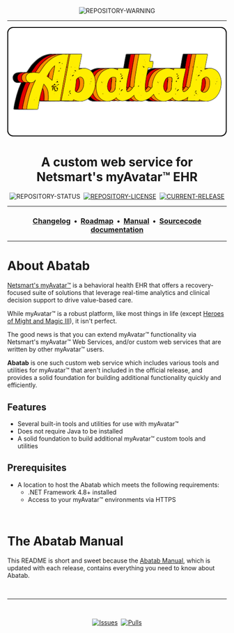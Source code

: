 <!-- A generic README template for a GitHub repository [b220906]
-->

<!-- README HEADER
     - Everything that should be centered and at the top of the README should be inside these <div> tags.
-->
<div align="center">

  <!-- BRANCH WARNINGS
       Syntax: ![BRANCH-WARNING][%branch-warning%]

               Replace %branch-warning% with one of the following:
               - [BRANCH-ALPHA]
               - [BRANCH-BETA]

       This component:
       - Is optional.
       - Lets the reader know this is a non-stable branch.
       - Should not be used in production.
  -->
  ![REPOSITORY-WARNING][BRANCH-BETA]
  
  ***

  <!-- REPOSITORY LOGO
      - The repository logo should be located at "./.github/Logos/RepositoryLogo.png".
  -->
  [![REPOSITORY-LOGO][REPOSITORY-LOGO]][CURRENT-BRANCH-URL]

  <!-- SHORT DESCRIPTION OF REPOSITORY
      - A short, one-line description of the project.
      - By default this uses H1, but you can use H2 if you need more space.
  -->
  # A custom web service for Netsmart's myAvatar™ EHR

  <!-- REPOSITORY BADGE
       Syntax: ![REPOSITORY-STATUS][%repository-status%]

               Replace %repository-status% with one of the following:
               - [STATUS-ACTIVE]
               - [STATUS-DEPRECIATED]
               - [STATUS-ARCHIVED]
  -->
  ![REPOSITORY-STATUS][STATUS-ACTIVE]&nbsp;&nbsp;[![REPOSITORY-LICENSE][REPOSITORY-LICENSE]][REPOSITORY-LICENSE-URL]&nbsp;&nbsp;[![CURRENT-RELEASE][CURRENT-RELEASE]][CURRENT-RELEASE-URL]

  <!-- REPOSITORY PRIMARY MENU
       - Links to:
          - Repository changelog
          - Repository roadmap
          - Repository manual
          - Repository sourcecode documentation
  -->
  ***
  ### [Changelog][CHANGELOG]&nbsp;&nbsp;&bull;&nbsp;&nbsp;[Roadmap][ROADMAP]&nbsp;&nbsp;&bull;&nbsp;&nbsp;[Manual][MANUAL]&nbsp;&nbsp;&bull;&nbsp;&nbsp;[Sourcecode documentation][SOURCECODE-DOCUMENTATION]

  ***

</div>

<!--  ABOUT
-->
# About Abatab

[Netsmart's myAvatar™][MYAVATAR] is a behavioral health EHR that offers a recovery-focused suite of solutions that leverage real-time analytics and clinical decision support to drive value-based care.

While myAvatar™ is a robust platform, like most things in life (except [Heroes of Might and Magic III][HOMM3]), it isn't perfect.

The good news is that you can extend myAvatar™ functionality via Netsmart's myAvatar™ Web Services, and/or custom web services that are written by other myAvatar™ users.

**Abatab** is one such custom web service which includes various tools and utilities for myAvatar™ that aren't included in the official release, and provides a solid foundation for building additional functionality quickly and efficiently.

<!-- FEATURES
-->
## Features

* Several built-in tools and utilities for use with myAvatar™
* Does not require Java to be installed
* A solid foundation to build additional myAvatar™ custom tools and utilities

<!--  PREREQUISITES
-->
## Prerequisites

* A location to host the Abatab which meets the following requirements:
  * .NET Framework 4.8+ installed
  * Access to your myAvatar™ environments via HTTPS

<br>

# The Abatab Manual

This README is short and sweet because the [Abatab Manual][MANUAL], which is updated with each release, contains everything you need to know about Abatab.

<!-- REFERENCE LINKS -->

<!-- REPOSITORY -->
[REPOSITORY-URL]: https://github.com/spectrum-health-systems/Abatab
[CURRENT-BRANCH-URL]: README.md

<!-- BRANCH WARNINGS -->
[BRANCH-ALPHA]: https://img.shields.io/badge/WARNING-THIS%20IS%20ALPHA%20SOFTWARE-FF160C?style=for-the-badge
[BRANCH-BETA]: https://img.shields.io/badge/WARNING-THIS%20IS%20BETA%20SOFTWARE-FF160C?style=for-the-badge

<!-- REPOSITORY LOGO -->
[REPOSITORY-LOGO]: ./.github/Logos/RepositoryLogo.png

<!-- REPOSITORY STATUS -->
[STATUS-ACTIVE]: https://img.shields.io/badge/status-active-brightgreen?style=flat-square
[STATUS-DEPRECIATED]: https://img.shields.io/badge/status-depreciated-red?style=flat-square
[STATUS-ARCHIVED]: https://img.shields.io/badge/status-archived-yellow?style=flat-square

<!-- REPOSITORY LICENSE -->
[REPOSITORY-LICENSE]: https://img.shields.io/github/license/spectrum-health-systems/Abatab?style=flat-square
[REPOSITORY-LICENSE-URL]: https://www.apache.org/licenses/LICENSE-2.0

<!-- CURRENT RELEASE -->
[CURRENT-RELEASE]: https://img.shields.io/github/v/release/spectrum-health-systems/Abatab?style=flat-square
[CURRENT-RELEASE-URL]: https://github.com/spectrum-health-systems/Abatab/releases






<!-- README
     - Available to the repository README.
-->
[README-SCREENSHOT]: ./.github/Screenshots/ReadmeScreenshot.png





<!-- REFERENCE LINKS: REPOSITORY DOCUMENTATION
     These reference links should be standard across all project documentation.
-->
[MANUAL]: ./Documentation/Manual/Manual.md
[SOURCECODE-DOCUMENTATION]: ./Documentation/Sourcecode/Sourcecode.md
[CHANGELOG]: ./Documentation/CHANGELOG.md
[ROADMAP]: ./Documentation/ROADMAP.md
[AUTHORS]: ./.github/Documentation/Repository/AUTHORS.md
[BUILT-WITH]: ./.github/Documentation/Repository/BUILT-WITH.md
[CODE-OF-CONDUCT]: ./.github/Documentation/Repository/CODE-OF-CONDUCT.md
[CONTRIBUTING-GUIDELINES]: ./.github/Documentation/Repository/CONTRIBUTING.md
[SECURITY]: ./.github/Documentation/Repository/SECURITY.md
[SUPPORT]: ./.github/Documentation/Repository/SUPPORT.md



[CONTINUED-DEVELOPMENT]: https://github.com/spectrum-health-systems/Abatab

<!-- REFERENCE LINKS: DOCUMENT SPECIFIC
     These reference links should be standard across all project documentation.
-->
[MYAVATAR]: https://www.ntst.com/Solutions-and-Services/Offerings/myAvatar
[HOMM3]: https://www.gog.com/game/heroes_of_might_and_magic_3_complete_edition


<br>

<!-- FOOTER
-->
***

<br>
<div align="center">

  <!-- PROJECT BADGES
       - Project badges that give the following mostly static information:
          - The project issues
          - The project pull requests
  -->
  [![Issues](https://img.shields.io/github/issues/spectrum-health-systems/MAWSC?style=flat)](https://github.com/spectrum-health-systems/MAWSC/issues)&nbsp;
  [![Pulls](https://img.shields.io/github/issues-pr/spectrum-health-systems/MAWSC?style=flat)](https://github.com/spectrum-health-systems/MAWSC/pulls)

</div>